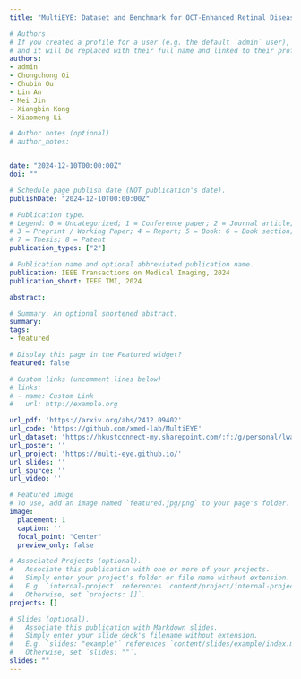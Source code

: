 ```yaml
---
title: "MultiEYE: Dataset and Benchmark for OCT-Enhanced Retinal Disease Recognition from Fundus Images"

# Authors
# If you created a profile for a user (e.g. the default `admin` user), write the username (folder name) here 
# and it will be replaced with their full name and linked to their profile.
authors:
- admin
- Chongchong Qi
- Chubin Ou
- Lin An
- Mei Jin
- Xiangbin Kong
- Xiaomeng Li

# Author notes (optional)
# author_notes:


date: "2024-12-10T00:00:00Z"
doi: ""

# Schedule page publish date (NOT publication's date).
publishDate: "2024-12-10T00:00:00Z"

# Publication type.
# Legend: 0 = Uncategorized; 1 = Conference paper; 2 = Journal article;
# 3 = Preprint / Working Paper; 4 = Report; 5 = Book; 6 = Book section;
# 7 = Thesis; 8 = Patent
publication_types: ["2"]

# Publication name and optional abbreviated publication name.
publication: IEEE Transactions on Medical Imaging, 2024
publication_short: IEEE TMI, 2024

abstract: 

# Summary. An optional shortened abstract.
summary:
tags: 
- featured

# Display this page in the Featured widget?
featured: false

# Custom links (uncomment lines below)
# links:
# - name: Custom Link
#   url: http://example.org

url_pdf: 'https://arxiv.org/abs/2412.09402'
url_code: 'https://github.com/xmed-lab/MultiEYE'
url_dataset: 'https://hkustconnect-my.sharepoint.com/:f:/g/personal/lwangdk_connect_ust_hk/EhanS4CWLDxEuQ6YVNgn85gBtgBsIsPj6uE5JOGpqrsBMA?e=CV7uA1'
url_poster: ''
url_project: 'https://multi-eye.github.io/'
url_slides: ''
url_source: ''
url_video: ''

# Featured image
# To use, add an image named `featured.jpg/png` to your page's folder. 
image:
  placement: 1
  caption: ''
  focal_point: "Center"
  preview_only: false

# Associated Projects (optional).
#   Associate this publication with one or more of your projects.
#   Simply enter your project's folder or file name without extension.
#   E.g. `internal-project` references `content/project/internal-project/index.md`.
#   Otherwise, set `projects: []`.
projects: []

# Slides (optional).
#   Associate this publication with Markdown slides.
#   Simply enter your slide deck's filename without extension.
#   E.g. `slides: "example"` references `content/slides/example/index.md`.
#   Otherwise, set `slides: ""`.
slides: ""
---
```


